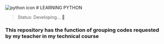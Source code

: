 ![python icon](https://user-images.githubusercontent.com/113046021/198093589-35c1f817-d05d-4707-a9df-f510a37dd365.png) # LEARNING PYTHON 
> Status: Developing... 🚧

### This repository has the function of grouping codes requested by my teacher in my technical course

